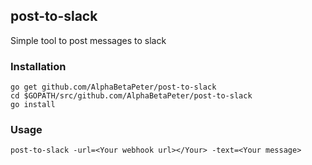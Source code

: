 ## post-to-slack

Simple tool to post messages to slack

### Installation

```
go get github.com/AlphaBetaPeter/post-to-slack
cd $GOPATH/src/github.com/AlphaBetaPeter/post-to-slack
go install
```

### Usage

```
post-to-slack -url=<Your webhook url></Your> -text=<Your message>
```